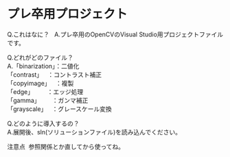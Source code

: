 # プレ卒用プロジェクト
Q.これはなに？  
A.プレ卒用のOpenCVのVisual Studio用プロジェクトファイルです。
  
  
Q.どれがどのファイル？  
A.「binarization」：二値化  
  「contrast」    ：コントラスト補正  
  「copyimage」   ：複製  
  「edge」        ：エッジ処理  
  「gamma」       ：ガンマ補正  
  「grayscale」   ：グレースケール変換  
  
  
Q.どのように導入するの？  
A.展開後、sln(ソリューションファイル)を読み込んでください。  

注意点  参照関係とか直してから使ってね。
